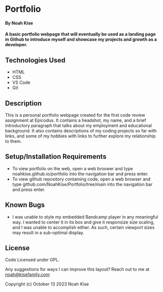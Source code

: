 # Portfolio

#### By Noah Kise

#### A basic portfolio webpage that will eventually be used as a landing page in Github to introduce myself and showcase my projects and growth as a developer.

## Technologies Used

* HTML
* CSS
* VS Code
* Git

## Description

This is a personal portfolio webpage created for the first code review assignment at Epicodus. It contains a headshot, my name, and a brief introductory paragraph that talks about my employment and educational background. It also contains descriptions of my coding projects so far with links, and some of my hobbies with links to further explore my relationship to them.

## Setup/Installation Requirements

* To view portfolio on the web, open a web broswer and type noahkise.github.io/portfolio into the navigation bar and press enter.
* To view github repository containing code, open a web browser and type github.com/NoahKise/Portfolio/tree/main into the navigation bar and press enter.

## Known Bugs

* I was unable to style my embedded Bandcamp player in any meaningful way. I wanted to center it in its box and give it responsize size scaling, and I was unable to accomplish either. As such, certain viewport sizes may result in a sub-optimal display.


## License

Code Licensed under GPL.

Any suggestions for ways I can improve this layout? Reach out to me at noah@kisefamily.com

Copyright (c) October 13 2023 Noah Kise